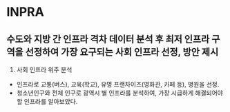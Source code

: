 # INPRA

## 수도와 지방 간 인프라 격차 데이터 분석 후 최저 인프라 구역을 선정하여 가장 요구되는 사회 인프라 선정, 방안 제시

1. 사회 인프라 위주 분석
* 인프라로 교통(버스), 교육(학교), 유명 프랜차이즈(영화관, 카페 등), 병원을 선정.
* 청소년인구와 전체 인구로 광역시 별 인프라를 분석하여, 가장 시급하게 해결되어야할 인프라를 알아보았다.
